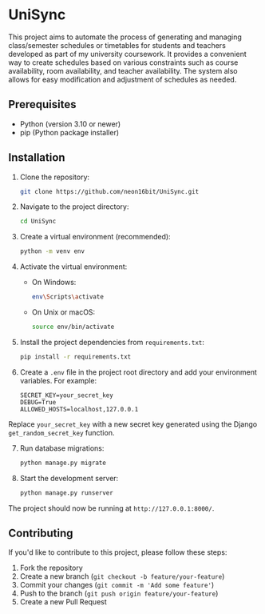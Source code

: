 
# UniSync

This project aims to automate the process of generating and managing class/semester schedules or timetables for students and teachers developed as part of my university coursework. It provides a convenient way to create schedules based on various constraints such as course availability, room availability, and teacher availability. The system also allows for easy modification and adjustment of schedules as needed.

## Prerequisites

- Python (version 3.10 or newer)
- pip (Python package installer)

## Installation

1. Clone the repository:

    ```bash
    git clone https://github.com/neon16bit/UniSync.git
    ```

2. Navigate to the project directory:

    ```bash
    cd UniSync
    ```

3. Create a virtual environment (recommended):

    ```bash
    python -m venv env
    ```

4. Activate the virtual environment:

    - On Windows:

        ```bash
        env\Scripts\activate
        ```

    - On Unix or macOS:

        ```bash
        source env/bin/activate
        ```

5. Install the project dependencies from `requirements.txt`:

    ```bash
    pip install -r requirements.txt
    ```

6. Create a `.env` file in the project root directory and add your environment variables. For example:

    ```
    SECRET_KEY=your_secret_key
    DEBUG=True
    ALLOWED_HOSTS=localhost,127.0.0.1
    ```

Replace `your_secret_key` with a new secret key generated using the Django `get_random_secret_key` function.

7. Run database migrations:

    ```bash
    python manage.py migrate
    ```

8. Start the development server:

    ```bash
    python manage.py runserver
    ```

The project should now be running at `http://127.0.0.1:8000/`.

## Contributing

If you'd like to contribute to this project, please follow these steps:

1. Fork the repository
2. Create a new branch (`git checkout -b feature/your-feature`)
3. Commit your changes (`git commit -m 'Add some feature'`)
4. Push to the branch (`git push origin feature/your-feature`)
5. Create a new Pull Request

